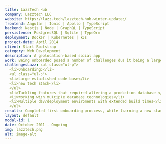 ```yaml
---
title: LazzTech Hub
company: Lazztech LLC
website: https://lazz.tech/lazztech-hub-winter-updates/
frontend: Angular | Ionic | Apollo | TypeScript
backend: Nestjs | Node | GraphQL | TypeScript
persistence: PostgresSQL | Sqlite | TypeOrm
deployment: Docker | Kubernetes | k3s
project-date: April 2014
client: Start Bootstrap
category: Web Development
description: A geolocation-based social app
work: Being onboarded posed a number of challenges due it being a large established code base and in a tech stack I had no prior experience. Although, I was able work a performance improvement feature to paginate in-app notfications. Thereafter, in the process of adding a feature to streamline the process for inviting friends I impletmented and set a pattern for migrations using multiple database technologies with TypeORM. This included rolling the update in a date safe way to the production database.
challengesLazz: <ul class="ul-p">
  <li>Onboarding:</li>
  <ul class="ul-p">
  <li>Large established code base</li>
  <li>new tech stack</li>
  </ul>
  <li>Tackling features that required altering a production database </li>
  <li>Working with multiple database technologies</li>
  <li>Multiple dev/deployment enviroments with extended build times</li>
  </ul>
results: Completed first onboarding proccess, while learning a new stack. Contributed meaningful improvements to backend & frontend code base. Gained experience working collabratively, and greatly increased confidence my skill level.
layout: default
modal-id: 1
date: October 2021 - Ongoing
img: lazztech.png
alt: image-alt
---
```

